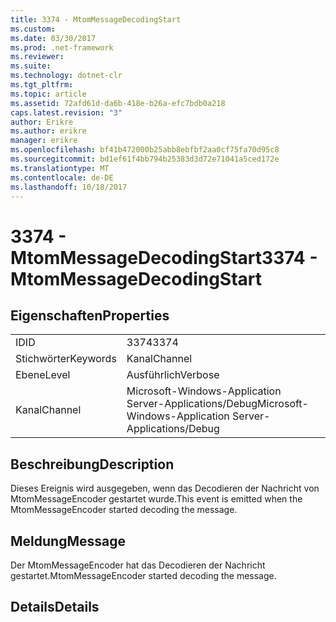```yaml
---
title: 3374 - MtomMessageDecodingStart
ms.custom: 
ms.date: 03/30/2017
ms.prod: .net-framework
ms.reviewer: 
ms.suite: 
ms.technology: dotnet-clr
ms.tgt_pltfrm: 
ms.topic: article
ms.assetid: 72afd61d-da6b-418e-b26a-efc7bdb0a218
caps.latest.revision: "3"
author: Erikre
ms.author: erikre
manager: erikre
ms.openlocfilehash: bf41b472000b25abb8ebfbf2aa0cf75fa70d95c8
ms.sourcegitcommit: bd1ef61f4bb794b25383d3d72e71041a5ced172e
ms.translationtype: MT
ms.contentlocale: de-DE
ms.lasthandoff: 10/18/2017
---
```

# <a name="3374---mtommessagedecodingstart"></a><span data-ttu-id="4985a-102">3374 - MtomMessageDecodingStart</span><span class="sxs-lookup"><span data-stu-id="4985a-102">3374 - MtomMessageDecodingStart</span></span>
## <a name="properties"></a><span data-ttu-id="4985a-103">Eigenschaften</span><span class="sxs-lookup"><span data-stu-id="4985a-103">Properties</span></span>  
  
|||  
|-|-|  
|<span data-ttu-id="4985a-104">ID</span><span class="sxs-lookup"><span data-stu-id="4985a-104">ID</span></span>|<span data-ttu-id="4985a-105">3374</span><span class="sxs-lookup"><span data-stu-id="4985a-105">3374</span></span>|  
|<span data-ttu-id="4985a-106">Stichwörter</span><span class="sxs-lookup"><span data-stu-id="4985a-106">Keywords</span></span>|<span data-ttu-id="4985a-107">Kanal</span><span class="sxs-lookup"><span data-stu-id="4985a-107">Channel</span></span>|  
|<span data-ttu-id="4985a-108">Ebene</span><span class="sxs-lookup"><span data-stu-id="4985a-108">Level</span></span>|<span data-ttu-id="4985a-109">Ausführlich</span><span class="sxs-lookup"><span data-stu-id="4985a-109">Verbose</span></span>|  
|<span data-ttu-id="4985a-110">Kanal</span><span class="sxs-lookup"><span data-stu-id="4985a-110">Channel</span></span>|<span data-ttu-id="4985a-111">Microsoft-Windows-Application Server-Applications/Debug</span><span class="sxs-lookup"><span data-stu-id="4985a-111">Microsoft-Windows-Application Server-Applications/Debug</span></span>|  
  
## <a name="description"></a><span data-ttu-id="4985a-112">Beschreibung</span><span class="sxs-lookup"><span data-stu-id="4985a-112">Description</span></span>  
 <span data-ttu-id="4985a-113">Dieses Ereignis wird ausgegeben, wenn das Decodieren der Nachricht von MtomMessageEncoder gestartet wurde.</span><span class="sxs-lookup"><span data-stu-id="4985a-113">This event is emitted when the MtomMessageEncoder started decoding the message.</span></span>  
  
## <a name="message"></a><span data-ttu-id="4985a-114">Meldung</span><span class="sxs-lookup"><span data-stu-id="4985a-114">Message</span></span>  
 <span data-ttu-id="4985a-115">Der MtomMessageEncoder hat das Decodieren der Nachricht gestartet.</span><span class="sxs-lookup"><span data-stu-id="4985a-115">MtomMessageEncoder started decoding  the message.</span></span>  
  
## <a name="details"></a><span data-ttu-id="4985a-116">Details</span><span class="sxs-lookup"><span data-stu-id="4985a-116">Details</span></span>
